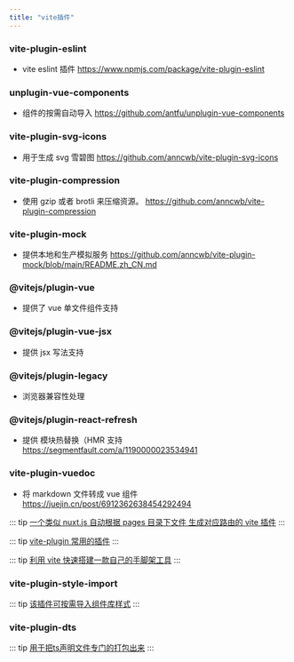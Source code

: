 ```yaml
---
title: "vite插件"
---
```


### vite-plugin-eslint

- vite eslint 插件
  https://www.npmjs.com/package/vite-plugin-eslint

### unplugin-vue-components

- 组件的按需自动导入
  https://github.com/antfu/unplugin-vue-components

### vite-plugin-svg-icons

- 用于生成 svg 雪碧图
  https://github.com/anncwb/vite-plugin-svg-icons

### vite-plugin-compression

- 使用 gzip 或者 brotli 来压缩资源。
  https://github.com/anncwb/vite-plugin-compression

### vite-plugin-mock

- 提供本地和生产模拟服务
  https://github.com/anncwb/vite-plugin-mock/blob/main/README.zh_CN.md

### @vitejs/plugin-vue

- 提供了 vue 单文件组件支持

### @vitejs/plugin-vue-jsx

- 提供 jsx 写法支持

### @vitejs/plugin-legacy

- 浏览器兼容性处理

### @vitejs/plugin-react-refresh

- 提供 模块热替换（HMR 支持 https://segmentfault.com/a/1190000023534941

### vite-plugin-vuedoc

- 将 markdown 文件转成 vue 组件 https://juejin.cn/post/6912362638454292494

::: tip
<a href="https://github.com/hannoeru/vite-plugin-pages#file-system-routing" target="_blank" >一个类似 nuxt.js 自动根据 pages 目录下文件 生成对应路由的 vite 插件</a>
:::

::: tip
<a href="https://juejin.cn/post/6993740289605124126" target="_blank" >vite-plugin 常用的插件</a>
:::

::: tip
<a href="https://www.zhihu.com/answer/2277539792" target="_blank" >利用 vite 快速搭建一款自己的手脚架工具</a>
:::

### vite-plugin-style-import
::: tip
<a href="https://github.com/vbenjs/vite-plugin-style-import/blob/main/README.zh_CN.md" target="_blank" >该插件可按需导入组件库样式</a>
:::

### vite-plugin-dts

::: tip
<a href="https://github.com/vbenjs/vite-plugin-style-import/blob/main/README.zh_CN.md" target="_blank" >用于把ts声明文件专门的打包出来</a>
:::


